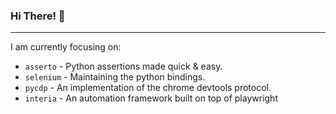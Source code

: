 ### Hi There! 👋

-----

I am currently focusing on:

 - `asserto` - Python assertions made quick & easy.
 - `selenium` - Maintaining the python bindings.
 - `pycdp` - An implementation of the chrome devtools protocol.
 - `interia` - An automation framework built on top of playwright
